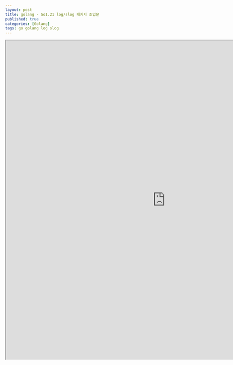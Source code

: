 ```yaml
---
layout: post
title: golang - Go1.21 log/slog 패키지 초입문
published: true
categories: [Golang]
tags: go golang log slog
---
```

<iframe width="1024" height="1024" src="https://docs.google.com/document/d/e/2PACX-1vSCR0WA6GyCw_A1YOXziX_Vqs0h5Ii9jgk3uT-CNE_TER0iPoS-yGGAUNh2PfPewBqhwpsPseyJUuLD/pub?embedded=true"></iframe>    
  